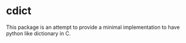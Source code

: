 # cdict
This package is an attempt to provide a minimal implementation to have python like dictionary in C.

